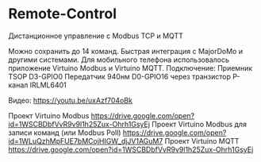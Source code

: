 # Remote-Control
Дистанционное управление с Modbus TCP и MQTT

Можно сохранить до 14 команд. Быстрая интеграция с MajorDoMo и другими системами.
Для мобильного телефона использовалось приложение Virtuino Modbus и Virtuino MQTT.
Подключение:
Приемник    TSOP      D3-GPIO0
Передатчик 940нм    D0-GPIO16 через транзистор P-канал IRLML6401

Видео: https://youtu.be/uxAzf704oBk

Проект Virtuino Modbus                                       https://drive.google.com/open?id=1WSCBDbfVvR9v9l1h25Zux-Ohrh1GsyEj
Проект Virtuino Modbus для записи команд (или Modbus Poll)   https://drive.google.com/open?id=1WLuQzhMpFUE7bMCojHIGW_djJV1AGuM7
Проект Virtuino MQTT                                         https://drive.google.com/open?id=1WSCBDbfVvR9v9l1h25Zux-Ohrh1GsyEj
